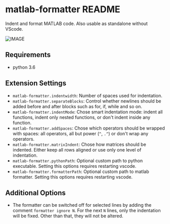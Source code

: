 # matlab-formatter README

Indent and format MATLAB code.
Also usable as standalone without VScode.

![IMAGE](images/example.gif)

## Requirements
- python 3.6

## Extension Settings
* `matlab-formatter.indentwidth`: Number of spaces used for indentation.
* `matlab-formatter.separateBlocks`: Control whether newlines should be added before and after blocks such as for, if, while and so on.
* `matlab-formatter.indentMode`: Chose smart indentation mode: indent all functions, indent only nested functions, or don't indent inside any function.
* `matlab-formatter.addSpaces`: Chose which operators should be wrapped with spaces: all operators, all but power (`^`, `.^`) or don't wrap any operators.
* `matlab-formatter.matrixIndent`: Chose how matrices should be indented. Either keep all rows aligned or use only one level of indentation.
* `matlab-formatter.pythonPath`: Optional custom path to python executable. Setting this options requires restarting vscode.
* `matlab-formatter.formatterPath`: Optional custom path to matlab formatter. Setting this options requires restarting vscode.

## Additional Options
* The formatter can be switched off for selected lines by adding the comment `formatter ignore N`. For the next `N` lines, only the indentation will be fixed. Other than that, they will not be altered.
